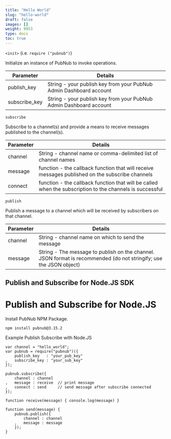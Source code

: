 ```yaml
---
title: "Hello World"
slug: "hello-world"
draft: false
images: []
weight: 9953
type: docs
toc: true
---
```


`<init>` (i.e. `require ("pubnub")`)

Initialize an instance of PubNub to invoke operations.

| Parameter | Details |  
| --------- | ------- |  
| publish_key | String - your publish key from your PubNub Admin Dashboard account |  
| subscribe_key | String - your publish key from your PubNub Admin Dashboard account |  


`subscribe`

Subscribe to a channel(s) and provide a means to receive messages published to the channel(s).

| Parameter | Details |  
| --------- | ------- |  
| channel | String - channel name or comma-delimited list of channel names |  
| message | function - the callback function that will receive messages published on the subscribe channels |  
| connect | function - the callback function that will be called when the subscription to the channels is successful |  

`publish`

Publish a message to a channel which will be received by subscribers on that channel.

| Parameter | Details |  
| --------- | ------- |  
| channel | String - channel name on which to send the message |  
| message | String - The message to publish on the channel. JSON format is recommended (do not stringify; use the JSON object)  |

## Publish and Subscribe for Node.JS SDK
# Publish and Subscribe for Node.JS

Install PubNub NPM Package.
```
npm install pubnub@3.15.2
```

Example Publish Subscribe with Node.JS

<!-- language: lang-js -->

```
var channel = "hello_world";
var pubnub = require("pubnub")({
    publish_key   : "your_pub_key"
,   subscribe_key : "your_sub_key"
});

pubnub.subscribe({
    channel : channel
,   message : receive  // print message
,   connect : send     // send message after subscribe connected
});

function receive(message) { console.log(message) }

function send(message) { 
    pubnub.publish({ 
        channel : channel 
    ,   message : message
    }); 
}
```

